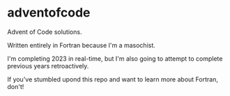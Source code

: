 # adventofcode

Advent of Code solutions.

Written entirely in Fortran because I'm a masochist.

I'm completing 2023 in real-time, but I'm also going to attempt to complete previous years retroactively.

If you've stumbled upond this repo and want to learn more about Fortran, don't!

